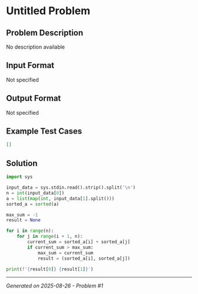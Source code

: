 # Untitled Problem

## Problem Description
No description available

## Input Format
Not specified

## Output Format
Not specified

## Example Test Cases
```json
[]
```

## Solution
```python
import sys

input_data = sys.stdin.read().strip().split('\n')
n = int(input_data[0])
a = list(map(int, input_data[1].split()))
sorted_a = sorted(a)

max_sum = -1
result = None

for i in range(n):
    for j in range(i + 1, n):
        current_sum = sorted_a[i] + sorted_a[j]
        if current_sum > max_sum:
            max_sum = current_sum
            result = (sorted_a[i], sorted_a[j])

print(f'{result[0]} {result[1]}')
```

---
*Generated on 2025-08-26 - Problem #1*